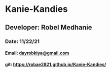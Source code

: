 # Kanie-Kandies
## Developer: Robel Medhanie
### Date: 11/22/21
#### Email: dayrobkiya@gmail.com
#### git: https://robae2821.github.io/Kanie-Kandies/
